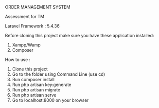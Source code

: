 ORDER MANAGEMENT SYSTEM

Assessment for TM

Laravel Framework : 5.4.36

Before cloning this project make sure you have these application installed:
1. Xampp/Wamp
2. Composer

How to use :
1. Clone this project
2. Go to the folder using Command Line (use cd)
3. Run composer install
4. Run php artisan key:generate
5. Run php artisan migrate
6. Run php artisan serve
7. Go to localhost:8000 on your browser
